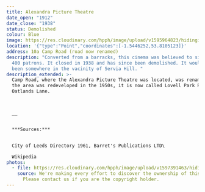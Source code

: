 ```yaml
---
title: Alexandra Picture Theatre
date_open: "1912"
date_close: "1938"
status: Demolished
colour: Blue
image: https://res.cloudinary.com/hpph/image/upload/v1595964823/hidinginplainsight/alexandrapicturetheatre.svg
location: '{"type":"Point","coordinates":[-1.5446252,53.8105123]}'
address: 10a Camp Road (road now renamed)
description: "Converted from a barracks, this cinema was believed to sit around
  400 patrons. It closed in 1938 and has since been demolished. It would have
  been somewhere in the vacinity of Servia Hill. "
description_extended: >-
  Camp Road, where the Alexandra Picture Theatre was located, was renamed when
  the area was redeveloped in the 1950s, it is now called Lovell Park Road and
  Oatlands Lane.



  __


  ***Sources:***


  City of Leeds Directory 1961, Barret's Publications LTD\

  Wikipedia
photos:
  - file: https://res.cloudinary.com/hpph/image/upload/v1597391463/hidinginplainsight/Alexandra_Picture_Theatre.jpg
    source: We're making every effort to discover the ownership of this photo.
      Please contact us if you are the copyright holder.
---
```

